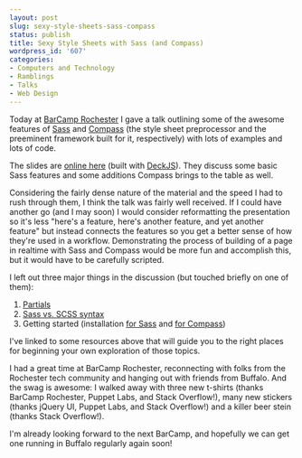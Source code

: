 ```yaml
---
layout: post
slug: sexy-style-sheets-sass-compass
status: publish
title: Sexy Style Sheets with Sass (and Compass)
wordpress_id: '607'
categories:
- Computers and Technology
- Ramblings
- Talks
- Web Design
---
```


Today at [BarCamp Rochester](http://barcamproc.org/) I gave a talk outlining some of the awesome features of [Sass](http://sass-lang.com/) and [Compass](http://compass-style.org/) (the style sheet preprocessor and the preeminent framework built for it, respectively) with lots of examples and lots of code.

The slides are [online here](http://www.chrisvanpatten.com/talks/ssssc/) (built with [DeckJS](http://imakewebthings.com/deck.js/)). They discuss some basic Sass features and some additions Compass brings to the table as well.

Considering the fairly dense nature of the material and the speed I had to rush through them, I think the talk was fairly well received. If I could have another go (and I may soon) I would consider reformatting the presentation so it's less "here's a feature, here's another feature, and yet another feature" but instead connects the features so you get a better sense of how they're used in a workflow. Demonstrating the process of building of a page in realtime with Sass and Compass would be more fun and accomplish this, but it would have to be carefully scripted.

I left out three major things in the discussion (but touched briefly on one of them):

1.  [Partials](http://sass-lang.com/docs/yardoc/file.SASS_REFERENCE.html#partials)
2.  [Sass vs. SCSS syntax](http://sass-lang.com/docs/yardoc/file.SASS_REFERENCE.html#syntax)
3.  Getting started (installation [for Sass](http://sass-lang.com/download.html) and [for Compass](http://compass-style.org/install/))

I've linked to some resources above that will guide you to the right places for beginning your own exploration of those topics.

I had a great time at BarCamp Rochester, reconnecting with folks from the Rochester tech community and hanging out with friends from Buffalo. And the swag is awesome: I walked away with three new t-shirts (thanks BarCamp Rochester, Puppet Labs, and Stack Overflow!), many new stickers (thanks jQuery UI, Puppet Labs, and Stack Overflow!) and a killer beer stein (thanks Stack Overflow!).

I'm already looking forward to the next BarCamp, and hopefully we can get one running in Buffalo regularly again soon!
